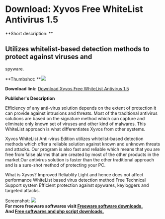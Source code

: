 # Download: Xyvos Free WhiteList Antivirus 1.5

**Short description: **

## Utilizes whitelist-based detection methods to protect against viruses and
spyware.

  
**Thumbshot: **![](http://www.freewarefiles.com/screenshot/xyvoswlav_md.jpg)   
  
**Download link:** [Download Xyvos Free WhiteList Antivirus 1.5](http://freesoftwares.boysofts.com/Xyvos-Free-WhiteList-Antivirus_program_70535.html)  
  

**Publisher's Description**  
  

Efficiency of any anti-virus solution depends on the extent of protection it
can provide against intrusions and threats. Most of the traditional antivirus
solutions are based on the signature method which can capture and eliminate
only known set of viruses and other kind of malwares. This WhiteList approach
is what differentiates Xyvos from other systems.

Xyvos WhiteList Anti-virus Edition utilizes whitelist-based detection methods
which offer a reliable solution against known and unknown threats and attacks.
Our program is also fast and reliable which means that you are free from false
alarms that are created by most of the other products in the market.Our
antivirus solution is faster than the other traditional approach and is a
sure-shot method of protecting your PC.

What is Xyvos? Improved Reliablity Light and hence does not affect performance
WhiteList based virus detection method Free Technical Support system Efficient
protection against spywares, keyloggers and targeted attacks.

  
  
Screenshot: ![](http://www.freewarefiles.com/screenshot/xyvoswlav.jpg)  
**For more freeware softwares visit [Freeware software downloads.](http://freesoftwares.boysofts.com/)**   
**And [Free softwares and php script downloads.](http://www.boysofts.com/)**

